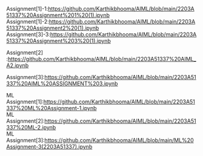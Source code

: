 Assignment[1]-1:https://github.com/Karthikbhooma/AIML/blob/main/2203A51337%20Assignment%201%20(1).ipynb    
Assignment[1]-2:https://github.com/Karthikbhooma/AIML/blob/main/2203A51337%20Assignment2%20(1).ipynb      
Assignment[3]-3:https://github.com/Karthikbhooma/AIML/blob/main/2203A51337%20Assignment%203%20(1).ipynb    

Assignment[2] :https://github.com/Karthikbhooma/AIML/blob/main/2203A51337%20AIML_A2.ipynb                  

Assignment[3]:https://github.com/Karthikbhooma/AIML/blob/main/2203A51337%20AIML%20ASSIGNMENT%203.ipynb   

ML Assignment[1]:https://github.com/Karthikbhooma/AIML/blob/main/2203A51337%20ML%20Assignment-1.ipynb         
ML Assignment[2]:https://github.com/Karthikbhooma/AIML/blob/main/2203A51337%20ML-2.ipynb                 
ML Assignment[3]:https://github.com/Karthikbhooma/AIML/blob/main/ML%20Assignment-3(2203A51337).ipynb    
  
